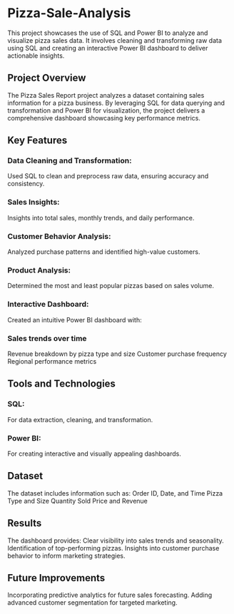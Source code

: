 # Pizza-Sale-Analysis
This project showcases the use of SQL and Power BI to analyze and visualize pizza sales data. It involves cleaning and transforming raw data using SQL and creating an interactive Power BI dashboard to deliver actionable insights.
 ## Project Overview
The Pizza Sales Report project analyzes a dataset containing sales information for a pizza business. By leveraging SQL for data querying and transformation and Power BI for visualization, the project delivers a comprehensive dashboard showcasing key performance metrics.
## Key Features
### Data Cleaning and Transformation:
 Used SQL to clean and preprocess raw data, ensuring accuracy and consistency.

### Sales Insights:
 Insights into total sales, monthly trends, and daily performance.

### Customer Behavior Analysis:
 Analyzed purchase patterns and identified high-value customers.

### Product Analysis:
Determined the most and least popular pizzas based on sales volume.

### Interactive Dashboard:
 Created an intuitive Power BI dashboard with:

### Sales trends over time
 Revenue breakdown by pizza type and size
 Customer purchase frequency
 Regional performance metrics

## Tools and Technologies
### SQL: 
For data extraction, cleaning, and transformation.
### Power BI: 
For creating interactive and visually appealing dashboards.

## Dataset
The dataset includes information such as:
Order ID, Date, and Time
Pizza Type and Size
Quantity Sold
Price and Revenue
## Results
The dashboard provides:
Clear visibility into sales trends and seasonality.
Identification of top-performing pizzas.
Insights into customer purchase behavior to inform marketing strategies.

## Future Improvements
Incorporating predictive analytics for future sales forecasting.
Adding advanced customer segmentation for targeted marketing.




